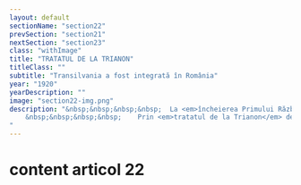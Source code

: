 ```yaml
---
layout: default
sectionName: "section22"
prevSection: "section21"
nextSection: "section23"
class: "withImage"
title: "TRATATUL DE LA TRIANON"
titleClass: ""
subtitle: "Transilvania a fost integrată în România"
year: "1920"
yearDescription: ""
image: "section22-img.png"
description: "&nbsp;&nbsp;&nbsp;&nbsp;	La <em>încheierea Primului Război Mondial</em>, în contextul prăbușirii Dublei Monarhii, Ungaria își proclamă independența, incluzând în teritoriul său și Transilvania. În aceste condiții, fruntașii Partidului Național Român și românii din Partidul Social Democrat înființează Consiliul Național Român la Arad la data de 3 noiembrie 1918.	</br>
	&nbsp;&nbsp;&nbsp;&nbsp;	Prin <em>tratatul de la Trianon</em> de la data de 4 iunie 1920 se stabilește frontiera între Regatul României și Regatul Ungariei. Transilvania a intrat în componența Regatului României. Municipiul Cluj a fost în continuare reședința județului Cluj.
"
---
```


# content articol 22
